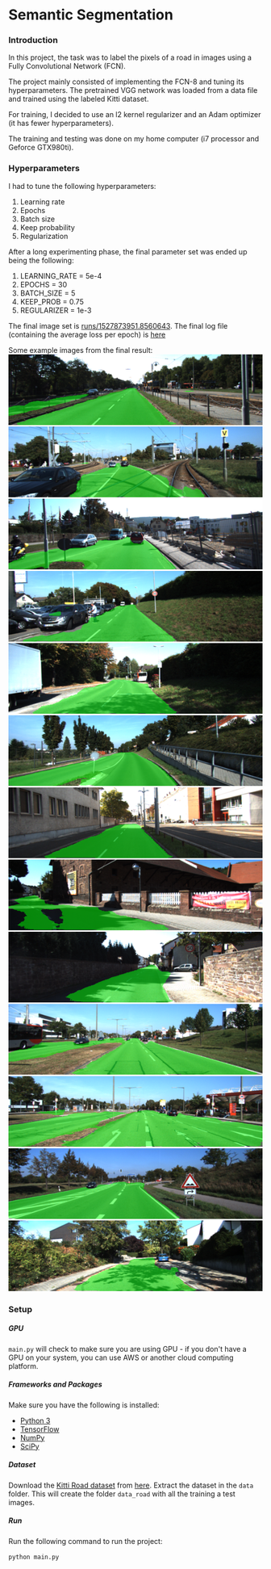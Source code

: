 # Semantic Segmentation
### Introduction
In this project, the task was to label the pixels of a road in images using a Fully Convolutional Network (FCN).

The project mainly consisted of implementing the FCN-8 and tuning its hyperparameters. The pretrained VGG network was loaded from a data file and trained using the labeled Kitti dataset.

For training, I decided to use an l2 kernel regularizer and an Adam optimizer (it has fewer hyperparameters).

The training and testing was done on my home computer (i7 processor and Geforce GTX980ti).

### Hyperparameters

I had to tune the following hyperparameters:
1. Learning rate
2. Epochs
3. Batch size
4. Keep probability
5. Regularization

After a long experimenting phase, the final parameter set was ended up being the following:

1. LEARNING_RATE = 5e-4
2. EPOCHS = 30
3. BATCH_SIZE = 5
4. KEEP_PROB = 0.75
5. REGULARIZER = 1e-3

The final image set is [runs/1527873951.8560643](https://github.com/hogyadenes/CarND-Semantic-Segmentation/tree/master/runs/1527873951.8560643). The final log file (containing the average loss per epoch) is [here](https://github.com/hogyadenes/CarND-Semantic-Segmentation/blob/master/runs/1527873951.8560643/_)

Some example images from the final result:
![1](https://github.com/hogyadenes/CarND-Semantic-Segmentation/blob/master/runs/1527873951.8560643/um_000002.png)
![2](https://github.com/hogyadenes/CarND-Semantic-Segmentation/blob/master/runs/1527873951.8560643/um_000004.png)
![3](https://github.com/hogyadenes/CarND-Semantic-Segmentation/blob/master/runs/1527873951.8560643/um_000010.png)
![4](https://github.com/hogyadenes/CarND-Semantic-Segmentation/blob/master/runs/1527873951.8560643/um_000014.png)
![5](https://github.com/hogyadenes/CarND-Semantic-Segmentation/blob/master/runs/1527873951.8560643/um_000023.png)
![6](https://github.com/hogyadenes/CarND-Semantic-Segmentation/blob/master/runs/1527873951.8560643/um_000029.png)
![7](https://github.com/hogyadenes/CarND-Semantic-Segmentation/blob/master/runs/1527873951.8560643/um_000068.png)
![8](https://github.com/hogyadenes/CarND-Semantic-Segmentation/blob/master/runs/1527873951.8560643/um_000074.png)
![9](https://github.com/hogyadenes/CarND-Semantic-Segmentation/blob/master/runs/1527873951.8560643/um_000075.png)
![10](https://github.com/hogyadenes/CarND-Semantic-Segmentation/blob/master/runs/1527873951.8560643/umm_000017.png)
![11](https://github.com/hogyadenes/CarND-Semantic-Segmentation/blob/master/runs/1527873951.8560643/umm_000020.png)
![12](https://github.com/hogyadenes/CarND-Semantic-Segmentation/blob/master/runs/1527873951.8560643/umm_000092.png)
![13](https://github.com/hogyadenes/CarND-Semantic-Segmentation/blob/master/runs/1527873951.8560643/uu_000057.png)

### Setup
##### GPU
`main.py` will check to make sure you are using GPU - if you don't have a GPU on your system, you can use AWS or another cloud computing platform.
##### Frameworks and Packages
Make sure you have the following is installed:
 - [Python 3](https://www.python.org/)
 - [TensorFlow](https://www.tensorflow.org/)
 - [NumPy](http://www.numpy.org/)
 - [SciPy](https://www.scipy.org/)
##### Dataset
Download the [Kitti Road dataset](http://www.cvlibs.net/datasets/kitti/eval_road.php) from [here](http://www.cvlibs.net/download.php?file=data_road.zip).  Extract the dataset in the `data` folder.  This will create the folder `data_road` with all the training a test images.

##### Run
Run the following command to run the project:
```
python main.py
```


